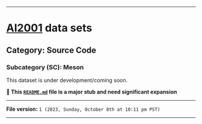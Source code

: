 
***

# [AI2001](https://github.com/seanpm2001/AI2001/) data sets

## Category: Source Code

### Subcategory (SC): Meson

This dataset is under development/coming soon.

**🌱️ This [`README.md`](/README.md) file is a major stub and need significant expansion**

***

**File version:** `1 (2023, Sunday, October 8th at 10:11 pm PST)`

***
